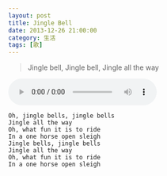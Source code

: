 ```yaml
---
layout: post
title: Jingle Bell
date: 2013-12-26 21:00:00
category: 生活
tags: [歌]
---
```


> Jingle bell, Jingle bell, Jingle all the way

<!--more-->

<audio src="http://shengbin-static.stor.sinaapp.com/jingle-bells.mp3" type="audio/mpeg" 
        preload="auto" autoplay="autoplay" controls="controls" loop="loop">
我去，你的浏览器竟然不支持HTML5？！赶紧去下个[真正的浏览器](https://www.google.com/intl/en/chrome/browser/)吧。
</audio>

    Oh, jingle bells, jingle bells
    Jingle all the way
    Oh, what fun it is to ride
    In a one horse open sleigh
    Jingle bells, jingle bells
    Jingle all the way
    Oh, what fun it is to ride
    In a one horse open sleigh